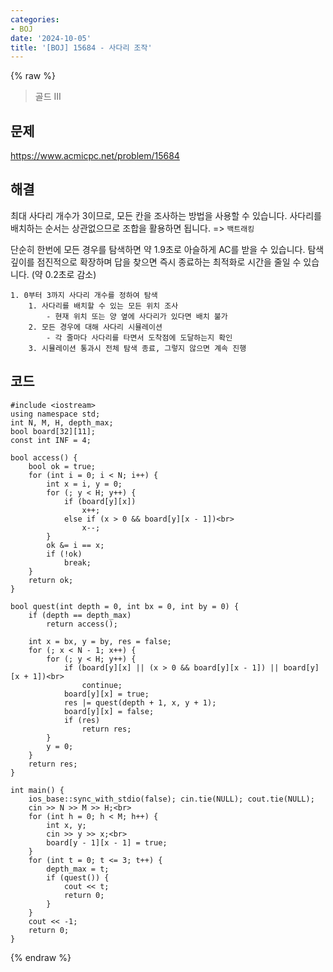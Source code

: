 ```yaml
---
categories:
- BOJ
date: '2024-10-05'
title: '[BOJ] 15684 - 사다리 조작'
---
```


{% raw %}
> 골드 III<br>

## 문제
https://www.acmicpc.net/problem/15684<br>

## 해결
최대 사다리 개수가 3이므로, 모든 칸을 조사하는 방법을 사용할 수 있습니다. 사다리를 배치하는 순서는 상관없으므로 조합을 활용하면 됩니다. => `백트래킹`<br>

단순히 한번에 모든 경우를 탐색하면 약 1.9초로 아슬하게 AC를 받을 수 있습니다. 탐색 깊이를 점진적으로 확장하며 답을 찾으면 즉시 종료하는 최적화로 시간을 줄일 수 있습니다. (약 0.2초로 감소)

```
1. 0부터 3까지 사다리 개수를 정하여 탐색
	1. 사다리를 배치할 수 있는 모든 위치 조사
		- 현재 위치 또는 양 옆에 사다리가 있다면 배치 불가
	2. 모든 경우에 대해 사다리 시뮬레이션
		- 각 줄마다 사다리를 타면서 도착점에 도달하는지 확인
	3. 시뮬레이션 통과시 전체 탐색 종료, 그렇지 않으면 계속 진행
```

## 코드
```
#include <iostream>
using namespace std;
int N, M, H, depth_max;
bool board[32][11];
const int INF = 4;

bool access() {
	bool ok = true;
	for (int i = 0; i < N; i++) {
		int x = i, y = 0;
		for (; y < H; y++) {
			if (board[y][x])
				x++;
			else if (x > 0 && board[y][x - 1])<br>
				x--;
		}
		ok &= i == x;
		if (!ok)
			break;
	}
	return ok;
}

bool quest(int depth = 0, int bx = 0, int by = 0) {
	if (depth == depth_max)
		return access();

	int x = bx, y = by, res = false;
	for (; x < N - 1; x++) {
		for (; y < H; y++) {
			if (board[y][x] || (x > 0 && board[y][x - 1]) || board[y][x + 1])<br>
				continue;
			board[y][x] = true;
			res |= quest(depth + 1, x, y + 1);
			board[y][x] = false;
			if (res)
				return res;
		}
		y = 0;
	}
	return res;
}

int main() {
	ios_base::sync_with_stdio(false); cin.tie(NULL); cout.tie(NULL);
	cin >> N >> M >> H;<br>
	for (int h = 0; h < M; h++) {
		int x, y;
		cin >> y >> x;<br>
		board[y - 1][x - 1] = true;
	}
	for (int t = 0; t <= 3; t++) {
		depth_max = t;
		if (quest()) {
			cout << t;
			return 0;
		}
	}
	cout << -1;
	return 0;
}
```
{% endraw %}
